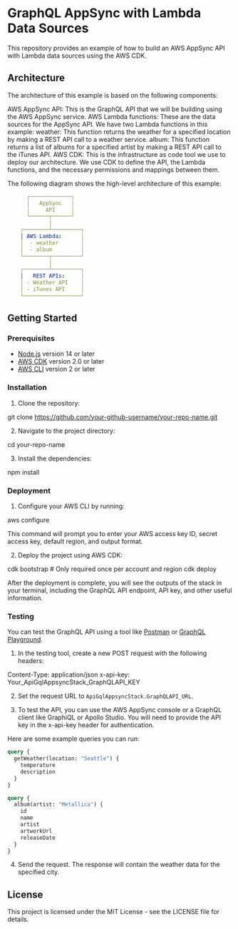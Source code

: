 
# GraphQL AppSync with Lambda Data Sources 

This repository provides an example of how to build an AWS AppSync API with Lambda data sources using the AWS CDK.

## Architecture

The architecture of this example is based on the following components:

AWS AppSync API: This is the GraphQL API that we will be building using the AWS AppSync service.
AWS Lambda functions: These are the data sources for the AppSync API. We have two Lambda functions in this example:
weather: This function returns the weather for a specified location by making a REST API call to a weather service.
album: This function returns a list of albums for a specified artist by making a REST API call to the iTunes API.
AWS CDK: This is the infrastructure as code tool we use to deploy our architecture. We use CDK to define the API, the Lambda functions, and the necessary permissions and mappings between them.

The following diagram shows the high-level architecture of this example:

```yaml
      ┌─────────────┐
      │   AppSync   │
      │     API     │
      └──────┬──────┘
             │
    ┌────────┴─────────┐
    │ AWS Lambda:      │
    │  - weather       │
    │  - album         │
    └────────┬─────────┘
             │
    ┌────────┴─────────┐
    │   REST APIs:     │
    │ - Weather API    │
    │ - iTunes API     │
    └──────────────────┘
```

## Getting Started

### Prerequisites

- [Node.js](https://nodejs.org/en/download/) version 14 or later
- [AWS CDK](https://docs.aws.amazon.com/cdk/latest/guide/getting_started.html) version 2.0 or later
- [AWS CLI](https://aws.amazon.com/cli/) version 2 or later

### Installation

1. Clone the repository:

git clone https://github.com/your-github-username/your-repo-name.git


2. Navigate to the project directory:

cd your-repo-name


3. Install the dependencies:

npm install


### Deployment

1. Configure your AWS CLI by running:

aws configure

This command will prompt you to enter your AWS access key ID, secret access key, default region, and output format.

2. Deploy the project using AWS CDK:

cdk bootstrap # Only required once per account and region
cdk deploy

After the deployment is complete, you will see the outputs of the stack in your terminal, including the GraphQL API endpoint, API key, and other useful information.

### Testing

You can test the GraphQL API using a tool like [Postman](https://www.postman.com/downloads/) or [GraphQL Playground](https://github.com/graphql/graphql-playground).

1. In the testing tool, create a new POST request with the following headers:

Content-Type: application/json
x-api-key: Your_ApiGqlAppsyncStack_GraphQLAPI_KEY


2. Set the request URL to `ApiGqlAppsyncStack.GraphQLAPI_URL`.

3. To test the API, you can use the AWS AppSync console or a GraphQL client like GraphiQL or Apollo Studio. You will need to provide the API key in the x-api-key header for authentication.

Here are some example queries you can run:

```graphql
query {
  getWeather(location: "Seattle") {
    temperature
    description
  }
}

query {
  album(artist: "Metallica") {
    id
    name
    artist
    artworkUrl
    releaseDate
  }
}
```

4. Send the request. The response will contain the weather data for the specified city.

## License

This project is licensed under the MIT License - see the LICENSE file for details.